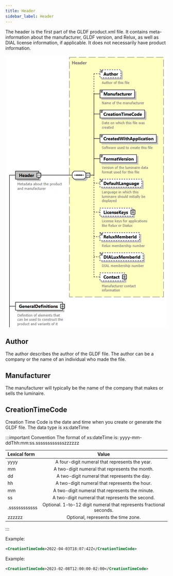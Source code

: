 ```yaml
---
title: Header
sidebar_label: Header
---
```


The header is the first part of the GLDF product.xml file. It contains meta-information about the manufacturer, GLDF version, and Relux, as well as DIAL license information, if applicable. It does not necessarily have product information.

<img src="/img/docs/structure/header.webp" alt="GLDF XML structure header" width="502" />

## Author
The author describes the author of the GLDF file. The author can be a company or the name of an individual who made the file.

## Manufacturer
The manufacturer will typically be the name of the company that makes or sells the luminaire.

## CreationTimeCode
Creation Time Code is the date and time when you create or generate the GLDF file. The data type is xs:dateTime

:::important Convention
The format of xs:dateTime is: yyyy-mm-ddThh:mm:ss.sssssssssssszzzzzz

|**Lexical form**|**Value**|
| :--- | :------: |
| yyyy | A four-digit numeral that represents the year.  | 
| mm | A two-digit numeral that represents the month. | 
| dd | A two-digit numeral that represents the day. | 
| hh | A two-digit numeral that represents the hour. | 
| mm | A two-digit numeral that represents the minute. |
| ss | A two-digit numeral that represents the second. |  
| .ssssssssssss | Optional. 1-to-12 digit numeral that represents fractional seconds. |  
| zzzzzz | Optional, represents the time zone. |
:::


Example:
```xml
<CreationTimeCode>2022-04-03T18:07:42Z</CreationTimeCode>
```

Example:
```xml
<CreationTimeCode>2023-02-08T12:00:00-02:00</CreationTimeCode>
```

